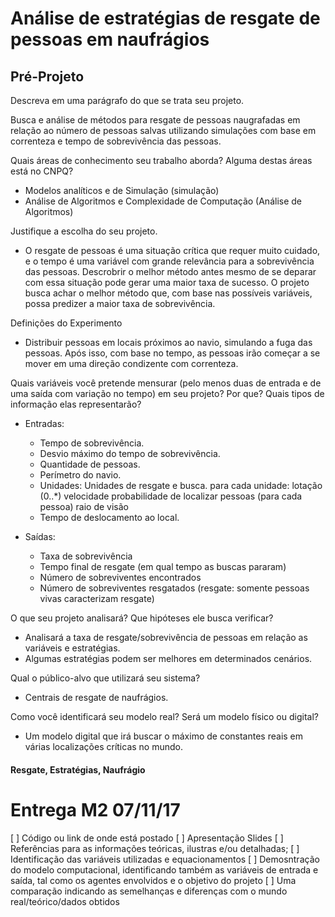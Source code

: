 
# Análise de estratégias de resgate de pessoas em naufrágios

## Pré-Projeto
Descreva em uma parágrafo do que se trata seu projeto.

Busca e análise de métodos para resgate de pessoas naugrafadas em relação ao número de pessoas
salvas utilizando simulações com base em correnteza e tempo de sobrevivência das pessoas.

 
Quais áreas de conhecimento seu trabalho aborda? Alguma destas áreas está no CNPQ? 
+ Modelos analíticos e de Simulação (simulação)
+ Análise de Algoritmos e Complexidade de Computação (Análise de Algoritmos)


Justifique a escolha do seu projeto.
+ O resgate de pessoas é uma situação crítica que requer muito cuidado, e o tempo é uma variável com
grande relevância para a sobrevivência das pessoas. Descrobrir o melhor método antes mesmo de se
deparar com essa situação pode gerar uma maior taxa de sucesso. O projeto busca achar o melhor
método que, com base nas possíveis variáveis, possa predizer a maior taxa de sobrevivência.


Definições do Experimento
+ Distribuir pessoas em locais próximos ao navio, simulando a fuga das pessoas. Após isso, 
com base no tempo, as pessoas irão começar a se mover em uma direção condizente com correnteza.

Quais variáveis você pretende mensurar (pelo menos duas de entrada e de uma saída com variação no tempo) em seu projeto? Por que? Quais tipos de informação elas representarão?
+ Entradas:
  - Tempo de sobrevivência.
  - Desvio máximo do tempo de sobrevivência.
  - Quantidade de pessoas.
  - Perímetro do navio.
  - Unidades: Unidades de resgate e busca.
    para cada unidade:
      lotação (0..*)
      velocidade
      probabilidade de localizar pessoas (para cada pessoa)
      raio de visão
  - Tempo de deslocamento ao local.

+ Saídas:
  - Taxa de sobrevivência
  - Tempo final de resgate (em qual tempo as buscas pararam)
  - Número de sobreviventes encontrados
  - Número de sobreviventes resgatados  (resgate: somente pessoas vivas caracterizam resgate)

O que seu projeto analisará? Que hipóteses ele busca verificar? 
+ Analisará a taxa de resgate/sobrevivência de pessoas em relação as variáveis e estratégias.
+ Algumas estratégias podem ser melhores em determinados cenários.

Qual o público-alvo que utilizará seu sistema?
+ Centrais de resgate de naufrágios.

Como você identificará seu modelo real? Será um modelo físico ou digital? 
+ Um modelo digital que irá buscar o máximo de constantes reais em várias localizações críticas no mundo.

#### Resgate, Estratégias, Naufrágio



# Entrega M2 07/11/17

[ ] Código ou link de onde está postado
[ ] Apresentação Slides
[ ] Referências para as informações teóricas, ilustras e/ou detalhadas;
[ ] Identificação das variáveis utilizadas e equacionamentos
[ ] Demosntração do modelo computacional, identificando também as variáveis de entrada e saída, tal como os agentes envolvidos e o objetivo do projeto
[ ] Uma comparação indicando as semelhanças e diferenças com o mundo real/teórico/dados obtidos




